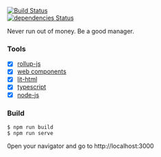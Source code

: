 [![Build Status](https://travis-ci.org/Mathieu-R/Expensinho.svg?branch=master)](https://travis-ci.org/Mathieu-R/keys-practice-app)    
[![dependencies Status](https://david-dm.org/Mathieu-R/Expensinho.svg)](https://david-dm.org/Mathieu-R/keys-practice-app)    

Never run out of money. Be a good manager.

### Tools
- [x] [rollup-js](https://rollupjs.org/guide/en/)
- [x] [web components](https://developers.google.com/web/fundamentals/web-components)
- [x] [lit-html](https://github.com/Polymer/lit-html)
- [x] [typescript](https://www.typescriptlang.org/)
- [x] [node-js](https://nodejs.org/en/) 

### Build
```
$ npm run build
$ npm run serve
```
0pen your navigator and go to http://localhost:3000
